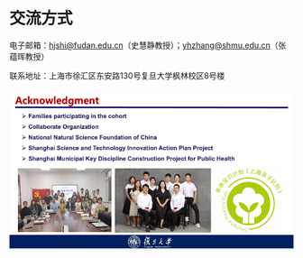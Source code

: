# 交流方式

电子邮箱：hjshi@fudan.edu.cn（史慧静教授）；[yhzhang@shmu.edu.cn](mailto:yhzhang@shmu.edu.cn)（张蕴晖教授）

联系地址：上海市徐汇区东安路130号复旦大学枫林校区8号楼

![](image/10.bmp)